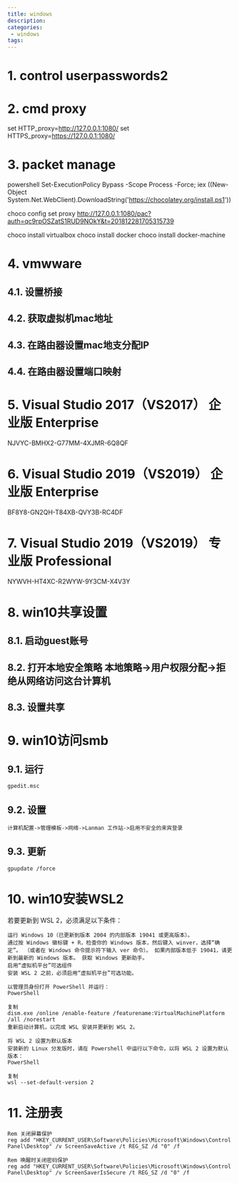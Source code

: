 ```yaml
---
title: windows
description:
categories:
 - windows
tags:
---
```


# 1. control userpasswords2

# 2. cmd proxy
set HTTP_proxy=http://127.0.0.1:1080/
set HTTPS_proxy=https://127.0.0.1:1080/

# 3. packet manage
powershell
Set-ExecutionPolicy Bypass -Scope Process -Force; iex ((New-Object System.Net.WebClient).DownloadString('https://chocolatey.org/install.ps1'))

choco config set proxy http://127.0.0.1:1080/pac?auth=qc9rpOSZatS1RUD9NOkY&t=201812281705315739

choco install virtualbox
choco install docker
choco install docker-machine

# 4. vmwware

## 4.1. 设置桥接

## 4.2. 获取虚拟机mac地址

## 4.3. 在路由器设置mac地支分配IP

## 4.4. 在路由器设置端口映射

# 5. Visual Studio 2017（VS2017） 企业版 Enterprise
NJVYC-BMHX2-G77MM-4XJMR-6Q8QF

# 6. Visual Studio 2019（VS2019） 企业版 Enterprise
BF8Y8-GN2QH-T84XB-QVY3B-RC4DF

# 7. Visual Studio 2019（VS2019） 专业版 Professional
NYWVH-HT4XC-R2WYW-9Y3CM-X4V3Y

# 8. win10共享设置

## 8.1. 启动guest账号

## 8.2. 打开本地安全策略 本地策略->用户权限分配->拒绝从网络访问这台计算机

## 8.3. 设置共享

# 9. win10访问smb

## 9.1. 运行
```
gpedit.msc
```
## 9.2. 设置
```
计算机配置->管理模板->网络->Lanman 工作站->启用不安全的来宾登录
```
## 9.3. 更新
```
gpupdate /force
```

# 10. win10安装WSL2

若要更新到 WSL 2，必须满足以下条件：
```
运行 Windows 10（已更新到版本 2004 的内部版本 19041 或更高版本）。
通过按 Windows 徽标键 + R，检查你的 Windows 版本，然后键入 winver，选择“确定”。 （或者在 Windows 命令提示符下输入 ver 命令）。 如果内部版本低于 19041，请更新到最新的 Windows 版本。 获取 Windows 更新助手。
启用“虚拟机平台”可选组件
安装 WSL 2 之前，必须启用“虚拟机平台”可选功能。
```

```
以管理员身份打开 PowerShell 并运行：
PowerShell

复制
dism.exe /online /enable-feature /featurename:VirtualMachinePlatform /all /norestart
重新启动计算机，以完成 WSL 安装并更新到 WSL 2。
```

```
将 WSL 2 设置为默认版本
安装新的 Linux 分发版时，请在 Powershell 中运行以下命令，以将 WSL 2 设置为默认版本：
PowerShell

复制
wsl --set-default-version 2
```
# 11. 注册表
```
Rem 关闭屏幕保护
reg add "HKEY_CURRENT_USER\Software\Policies\Microsoft\Windows\Control Panel\Desktop" /v ScreenSaveActive /t REG_SZ /d "0" /f
```
```
Rem 唤醒时关闭密码保护
reg add "HKEY_CURRENT_USER\Software\Policies\Microsoft\Windows\Control Panel\Desktop" /v ScreenSaverIsSecure /t REG_SZ /d "0" /f
```